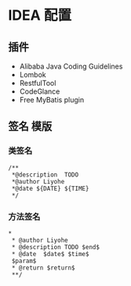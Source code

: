 # IDEA 配置

## 插件
- Alibaba Java Coding Guidelines
- Lombok
- RestfulTool
- CodeGlance
- Free MyBatis plugin

## 签名 模版
### 类签名
```
/**
 *@description  TODO
 *@author Liyohe
 *@date ${DATE} ${TIME}
 */
```

### 方法签名
```
*
 * @author Liyohe
 * @description TODO $end$
 * @date  $date$ $time$
 $param$
 * @return $return$
 **/
```

